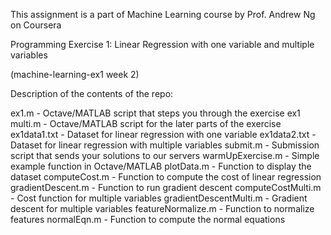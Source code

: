 This assignment is a part of Machine Learning course by Prof. Andrew Ng on Coursera

Programming Exercise 1: Linear Regression with one variable and multiple variables

(machine-learning-ex1 week 2)

Description of the contents of the repo:

ex1.m - Octave/MATLAB script that steps you through the exercise 
ex1 multi.m - Octave/MATLAB script for the later parts of the exercise 
ex1data1.txt - Dataset for linear regression with one variable 
ex1data2.txt - Dataset for linear regression with multiple variables 
submit.m - Submission script that sends your solutions to our servers 
warmUpExercise.m - Simple example function in Octave/MATLAB 
plotData.m - Function to display the dataset 
computeCost.m - Function to compute the cost of linear regression 
gradientDescent.m - Function to run gradient descent 
computeCostMulti.m - Cost function for multiple variables 
gradientDescentMulti.m - Gradient descent for multiple variables 
featureNormalize.m - Function to normalize features 
normalEqn.m - Function to compute the normal equations
